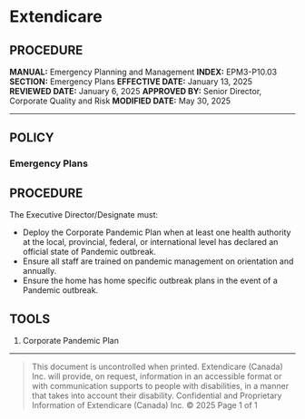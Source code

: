 # Extendicare

## PROCEDURE
**MANUAL:** Emergency Planning and Management
**INDEX:** EPM3-P10.03
**SECTION:** Emergency Plans
**EFFECTIVE DATE:** January 13, 2025
**REVIEWED DATE:** January 6, 2025
**APPROVED BY:** Senior Director, Corporate Quality and Risk
**MODIFIED DATE:** May 30, 2025

----

## POLICY
### Emergency Plans

## PROCEDURE
The Executive Director/Designate must:

- Deploy the Corporate Pandemic Plan when at least one health authority at the local, provincial, federal, or international level has declared an official state of Pandemic outbreak.
- Ensure all staff are trained on pandemic management on orientation and annually.
- Ensure the home has home specific outbreak plans in the event of a Pandemic outbreak.

## TOOLS
1. Corporate Pandemic Plan

----

> This document is uncontrolled when printed.
> Extendicare (Canada) Inc. will provide, on request, information in an accessible format or with communication supports to people with disabilities, in a manner that takes into account their disability. Confidential and Proprietary Information of Extendicare (Canada) Inc. © 2025
> Page 1 of 1
